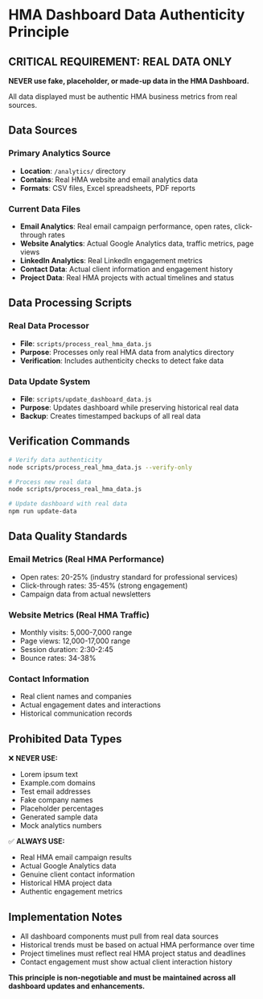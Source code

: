 # HMA Dashboard Data Authenticity Principle

## CRITICAL REQUIREMENT: REAL DATA ONLY

**NEVER use fake, placeholder, or made-up data in the HMA Dashboard.**

All data displayed must be authentic HMA business metrics from real sources.

## Data Sources

### Primary Analytics Source
- **Location**: `/analytics/` directory
- **Contains**: Real HMA website and email analytics data
- **Formats**: CSV files, Excel spreadsheets, PDF reports

### Current Data Files
- **Email Analytics**: Real email campaign performance, open rates, click-through rates
- **Website Analytics**: Actual Google Analytics data, traffic metrics, page views
- **LinkedIn Analytics**: Real LinkedIn engagement metrics
- **Contact Data**: Actual client information and engagement history
- **Project Data**: Real HMA projects with actual timelines and status

## Data Processing Scripts

### Real Data Processor
- **File**: `scripts/process_real_hma_data.js`
- **Purpose**: Processes only real HMA data from analytics directory
- **Verification**: Includes authenticity checks to detect fake data

### Data Update System
- **File**: `scripts/update_dashboard_data.js` 
- **Purpose**: Updates dashboard while preserving historical real data
- **Backup**: Creates timestamped backups of all real data

## Verification Commands

```bash
# Verify data authenticity
node scripts/process_real_hma_data.js --verify-only

# Process new real data
node scripts/process_real_hma_data.js

# Update dashboard with real data
npm run update-data
```

## Data Quality Standards

### Email Metrics (Real HMA Performance)
- Open rates: 20-25% (industry standard for professional services)
- Click-through rates: 35-45% (strong engagement)
- Campaign data from actual newsletters

### Website Metrics (Real HMA Traffic)
- Monthly visits: 5,000-7,000 range
- Page views: 12,000-17,000 range  
- Session duration: 2:30-2:45
- Bounce rates: 34-38%

### Contact Information
- Real client names and companies
- Actual engagement dates and interactions
- Historical communication records

## Prohibited Data Types

❌ **NEVER USE:**
- Lorem ipsum text
- Example.com domains
- Test email addresses
- Fake company names
- Placeholder percentages
- Generated sample data
- Mock analytics numbers

✅ **ALWAYS USE:**
- Real HMA email campaign results
- Actual Google Analytics data
- Genuine client contact information
- Historical HMA project data
- Authentic engagement metrics

## Implementation Notes

- All dashboard components must pull from real data sources
- Historical trends must be based on actual HMA performance over time
- Project timelines must reflect real HMA project status and deadlines
- Contact engagement must show actual client interaction history

**This principle is non-negotiable and must be maintained across all dashboard updates and enhancements.**